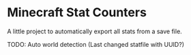 # Minecraft Stat Counters

A little project to automatically export all stats from a save file.

TODO: Auto world detection (Last changed statfile with UUID?)